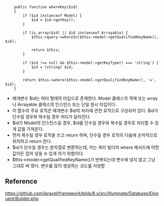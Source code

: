 ```
    public function whereKey($id)
    {
        if ($id instanceof Model) {
            $id = $id->getKey();
        }

        if (is_array($id) || $id instanceof Arrayable) {
            $this->query->whereIn($this->model->getQualifiedKeyName(), $id);

            return $this;
        }

        if ($id !== null && $this->model->getKeyType() === 'string') {
            $id = (string) $id;
        }

        return $this->where($this->model->getQualifiedKeyName(), '=', $id);
    }
```
- 매개변수 $id는 여러 형태의 타입으로 존재한다. Model 클래스의 객체 또는 array나 Arrayable 클래스의 인스턴스 또는 단일 원시 타입이다.
- 이 함수의 주요 로직은 매개변수 $id의 처리에 관한 로직으로 구성되어 있다. $id가 단수일 경우와 복수일 경우 처리가 달라진다.
- $id가 Model의 인스턴스일 경우, $id를 단수일 경우와 복수일 경우로 처리할 수 있게 값을 가져온다.
- 먼저 복수일 경우 로직을 쓰고 return 하며, 단수일 경우 로직이 다음에 순차적으로 위치하고 return 한다.
- $id가 단수일 경우는 문자열로 변환하는데, 이는 쿼리 빌더의 where 메서드에 어떤 값이든 집어 넣을 수 있게 하기 위함이다.
- $this->model->getQualifiedKeyName()가 반복되는데 변수에 넣지 않고 그냥 그대로 써 줬다. 변수를 많이 생성하는 코드를 지양함



## Reference
https://github.com/laravel/framework/blob/8.x/src/Illuminate/Database/Eloquent/Builder.php
